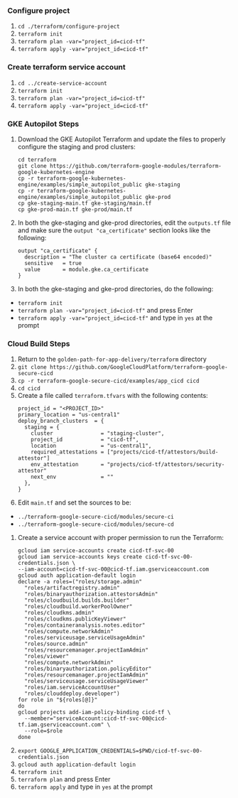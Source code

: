### Configure project
1. `cd ./terraform/configure-project`
1. `terraform init`
1. `terraform plan -var="project_id=cicd-tf"`
1. `terraform apply -var="project_id=cicd-tf"`

### Create terraform service account
1. `cd ../create-service-account`
1. `terraform init`
1. `terraform plan -var="project_id=cicd-tf"`
1. `terraform apply -var="project_id=cicd-tf"`

### GKE Autopilot Steps
1. Download the GKE Autopilot Terraform and update the files to properly configure the staging and prod clusters:
    ```
    cd terraform
    git clone https://github.com/terraform-google-modules/terraform-google-kubernetes-engine
    cp -r terraform-google-kubernetes-engine/examples/simple_autopilot_public gke-staging
    cp -r terraform-google-kubernetes-engine/examples/simple_autopilot_public gke-prod
    cp gke-staging-main.tf gke-staging/main.tf
    cp gke-prod-main.tf gke-prod/main.tf
    ```
1. In both the gke-staging and gke-prod directories, edit the `outputs.tf` file and make sure the `output "ca_certificate"` section looks like the following:
    ```
    output "ca_certificate" {
      description = "The cluster ca certificate (base64 encoded)"
      sensitive   = true
      value       = module.gke.ca_certificate
    }
    ```
1. In both the gke-staging and gke-prod directories, do the following:
  * `terraform init`
  * `terraform plan -var="project_id=cicd-tf"` and press Enter
  * `terraform apply -var="project_id=cicd-tf"` and type in `yes` at the prompt

### Cloud Build Steps
1. Return to the `golden-path-for-app-delivery/terraform` directory
1. `git clone https://github.com/GoogleCloudPlatform/terraform-google-secure-cicd`
1. `cp -r terraform-google-secure-cicd/examples/app_cicd cicd`
1. `cd cicd`
1. Create a file called `terraform.tfvars` with the following contents:
    ```
    project_id = "<PROJECT_ID>"
    primary_location = "us-central1"
    deploy_branch_clusters  = {
      staging = {
        cluster               = "staging-cluster",
        project_id            = "cicd-tf",
        location              = "us-central1",
        required_attestations = ["projects/cicd-tf/attestors/build-attestor"]
        env_attestation       = "projects/cicd-tf/attestors/security-attestor"
        next_env              = ""
      },
    }
    ```
1. Edit `main.tf` and set the sources to be:
  * `../terraform-google-secure-cicd/modules/secure-ci`
  * `../terraform-google-secure-cicd/modules/secure-cd`
1. Create a service account with proper permission to run the Terraform:
    ```
    gcloud iam service-accounts create cicd-tf-svc-00
    gcloud iam service-accounts keys create cicd-tf-svc-00-credentials.json \
    --iam-account=cicd-tf-svc-00@cicd-tf.iam.gserviceaccount.com
    gcloud auth application-default login
    declare -a roles=("roles/storage.admin"
      "roles/artifactregistry.admin"
      "roles/binaryauthorization.attestorsAdmin"
      "roles/cloudbuild.builds.builder"
      "roles/cloudbuild.workerPoolOwner"
      "roles/cloudkms.admin"
      "roles/cloudkms.publicKeyViewer"
      "roles/containeranalysis.notes.editor"
      "roles/compute.networkAdmin"
      "roles/serviceusage.serviceUsageAdmin"
      "roles/source.admin"
      "roles/resourcemanager.projectIamAdmin"
      "roles/viewer"
      "roles/compute.networkAdmin"
      "roles/binaryauthorization.policyEditor"
      "roles/resourcemanager.projectIamAdmin"
      "roles/serviceusage.serviceUsageViewer"
      "roles/iam.serviceAccountUser"
      "roles/clouddeploy.developer")
    for role in "${roles[@]}"
    do
    gcloud projects add-iam-policy-binding cicd-tf \
      --member="serviceAccount:cicd-tf-svc-00@cicd-tf.iam.gserviceaccount.com" \
      --role=$role
    done
    ```
1. `export GOOGLE_APPLICATION_CREDENTIALS=$PWD/cicd-tf-svc-00-credentials.json`
1. `gcloud auth application-default login`
1. `terraform init`
1. `terraform plan` and press Enter
1. `terraform apply` and type in `yes` at the prompt